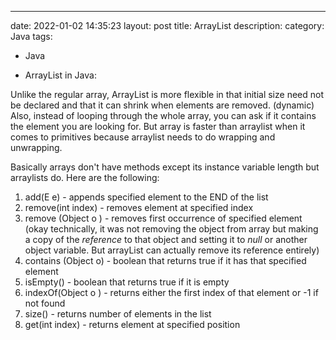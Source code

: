 ---
date: 2022-01-02 14:35:23
layout: post
title: ArrayList
description:
category: Java
tags:
  - Java
  
* ArrayList in Java:

Unlike the regular array, ArrayList is more flexible in that initial size need not be declared and that it can shrink when elements are removed. (dynamic)
Also, instead of looping through the whole array, you can ask if it contains the element you are looking for. But array is faster than arraylist when it comes
to primitives because arraylist needs to do wrapping and unwrapping.

Basically arrays don't have methods except its instance variable length but arraylists do. Here are the following: 

1) add(E e) - appends specified element to the END of the list
2) remove(int index) - removes element at specified index 
3) remove (Object o ) - removes first occurrence of specified element (okay technically, it was not removing the object from array but
making a copy of the *reference* to that object and setting it to *null* or another object variable. But arrayList can actually remove 
its reference entirely)
4) contains (Object o) - boolean that returns true if it has that specified element
5) isEmpty() - boolean that returns true if it is empty
6) indexOf(Object o ) -  returns either the first index of that element or -1 if not found
7) size() - returns number of elements in the list
8) get(int index) - returns element at specified position









